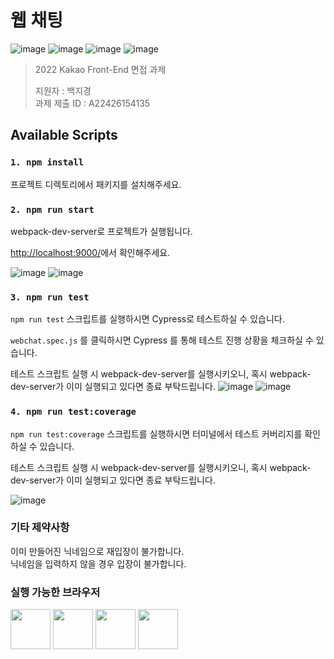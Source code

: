 # 웹 채팅

![image](https://img.shields.io/badge/Javascript-20232A.svg?style=appveyor&logo=javascript&logoColor=%23F7DF1E)
![image](https://img.shields.io/badge/HTML5-20232A.svg?&style=appveyor&logo=html5&logoColor=E34F26)
![image](https://img.shields.io/badge/CSS3-20232A.svg?&style=appveyor&logo=css3&logoColor=1572B6)
![image](https://img.shields.io/badge/Made%20for-VSCode-3260a8.svg?style=appveyor)


> 2022 Kakao Front-End 면접 과제 
> 
> 지원자 : 백지경 \
> 과제 제출 ID : A22426154135 

## Available Scripts

### `1. npm install`
프로젝트 디렉토리에서 패키지를 설치해주세요.


### `2. npm run start`
webpack-dev-server로 프로젝트가 실행됩니다.

[http://localhost:9000/](http://localhost:9000/)에서 확인해주세요.

![image](https://user-images.githubusercontent.com/45033386/166148671-e93ba426-9efd-45cc-9a93-91da9ff89df1.png)
![image](https://user-images.githubusercontent.com/45033386/166148580-f6dc19d6-afd7-471c-a338-b718b9abfc59.png)

### `3. npm run test`
`npm run test` 스크립트를 실행하시면 Cypress로 테스트하실 수 있습니다.

`webchat.spec.js` 를 클릭하시면 Cypress 를 통해 테스트 진행 상황을 체크하실 수 있습니다.

테스트 스크립트 실행 시 webpack-dev-server를 실행시키오니, 혹시 webpack-dev-server가 이미 실행되고 있다면 종료 부탁드립니다.
![image](https://user-images.githubusercontent.com/45033386/166148340-a4c2fdeb-41ec-4c4b-9f85-6399bf04d315.png)
![image](https://user-images.githubusercontent.com/45033386/166148458-9a4fdaed-40a9-4db8-b3fb-db36965bb628.png)



### `4. npm run test:coverage`
`npm run test:coverage` 스크립트를 실행하시면 터미널에서 테스트 커버리지를 확인하실 수 있습니다.

테스트 스크립트 실행 시 webpack-dev-server를 실행시키오니, 혹시 webpack-dev-server가 이미 실행되고 있다면 종료 부탁드립니다.

![image](https://user-images.githubusercontent.com/45033386/166148141-dc050df7-e840-4468-95e9-1be7da205c4d.png)

### 기타 제약사항
이미 만들어진 닉네임으로 재입장이 불가합니다.\
닉네임을 입력하지 않을 경우 입장이 불가합니다.

### 실행 가능한 브라우저
<img src="https://github.com/creativetimofficial/public-assets/blob/master/logos/chrome-logo.png?raw=true" width="64" height="64"> <img src="https://raw.githubusercontent.com/creativetimofficial/public-assets/master/logos/firefox-logo.png" width="64" height="64"> <img src="https://raw.githubusercontent.com/creativetimofficial/public-assets/master/logos/edge-logo.png" width="64" height="64"> <img src="https://raw.githubusercontent.com/creativetimofficial/public-assets/master/logos/safari-logo.png" width="64" height="64">